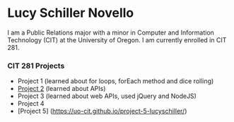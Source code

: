 # Lucy Schiller Novello

I am a Public Relations major with a minor in Computer and Information Technology (CIT) at the University of Oregon. I am currently enrolled in CIT 281.

### CIT 281 Projects

- Project 1 (learned about for loops, forEach method and dice rolling)
- [Project 2](https://uo-cit.github.io/project-2-lucyschiller/) (learned about APIs)
- Project 3 (learned about web APIs, used jQuery and NodeJS)
- Project 4
- [Project 5] (https://uo-cit.github.io/project-5-lucyschiller/) 
